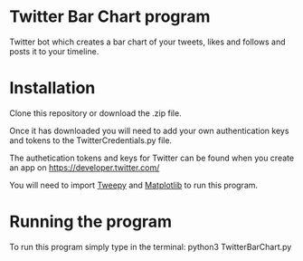 # Twitter Bar Chart program
Twitter bot which creates a bar chart of your tweets, likes and follows and posts it to your timeline.

# Installation
Clone this repository or download the .zip file.

Once it has downloaded you will need to add your own authentication keys and tokens to the TwitterCredentials.py file.

The authetication tokens and keys for Twitter can be found when you create an app on https://developer.twitter.com/

You will need to import [Tweepy](https://www.tweepy.org/) and [Matplotlib](https://matplotlib.org/) to run this program.

# Running the program

To run this program simply type in the terminal: python3 TwitterBarChart.py
